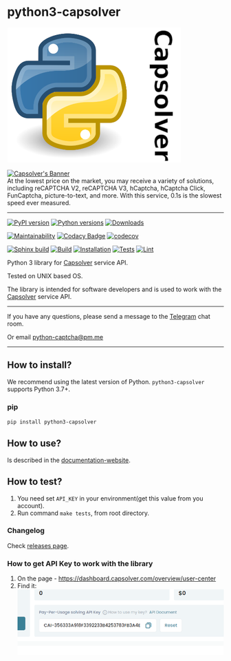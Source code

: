 # python3-capsolver
![Python3-Capsolver](https://github.com/AndreiDrang/python3-capsolver/blob/main/files/CapsolverSm.png)

<a href="https://dashboard.capsolver.com/passport/register?inviteCode=kQTn-tG07Jb1">
    <img src="https://cdn.discordapp.com/attachments/1105172394655625306/1105180101802471575/20221207-160749.gif" alt="Capsolver's Banner">
</a>
<br>
At the lowest price on the market, you may receive a variety of solutions, including reCAPTCHA V2, reCAPTCHA V3, hCaptcha, hCaptcha Click, FunCaptcha, picture-to-text, and more. With this service, 0.1s is the slowest speed ever measured.
<hr>

[![PyPI version](https://badge.fury.io/py/python3-capsolver.svg)](https://badge.fury.io/py/python3-capsolver)
[![Python versions](https://img.shields.io/pypi/pyversions/python3-capsolver.svg?logo=python&logoColor=FBE072)](https://badge.fury.io/py/python3-capsolver)
[![Downloads](https://static.pepy.tech/badge/python3-capsolver/month)](https://pepy.tech/project/python3-capsolver)

[![Maintainability](https://api.codeclimate.com/v1/badges/3c30167b5fb37a0775ea/maintainability)](https://codeclimate.com/github/AndreiDrang/python3-capsolver/maintainability)
[![Codacy Badge](https://app.codacy.com/project/badge/Grade/323d4eda0fe1477bbea8fe8902b9e97e)](https://www.codacy.com/gh/AndreiDrang/python3-capsolver/dashboard?utm_source=github.com&amp;utm_medium=referral&amp;utm_content=AndreiDrang/python3-capsolver&amp;utm_campaign=Badge_Grade)
[![codecov](https://codecov.io/gh/AndreiDrang/python3-capsolver/branch/main/graph/badge.svg?token=2L4VVIF4G8)](https://codecov.io/gh/AndreiDrang/python3-capsolver)

[![Sphinx build](https://github.com/AndreiDrang/python3-capsolver/actions/workflows/sphinx.yml/badge.svg?branch=release)](https://github.com/AndreiDrang/python3-capsolver/actions/workflows/sphinx.yml)
[![Build](https://github.com/AndreiDrang/python3-capsolver/actions/workflows/build.yml/badge.svg?branch=main)](https://github.com/AndreiDrang/python3-capsolver/actions/workflows/build.yml)
[![Installation](https://github.com/AndreiDrang/python3-capsolver/actions/workflows/install.yml/badge.svg?branch=main)](https://github.com/AndreiDrang/python3-capsolver/actions/workflows/install.yml)
[![Tests](https://github.com/AndreiDrang/python3-capsolver/actions/workflows/test.yml/badge.svg?branch=main)](https://github.com/AndreiDrang/python3-capsolver/actions/workflows/test.yml)
[![Lint](https://github.com/AndreiDrang/python3-capsolver/actions/workflows/lint.yml/badge.svg?branch=main)](https://github.com/AndreiDrang/python3-capsolver/actions/workflows/lint.yml)


Python 3 library for [Capsolver](https://dashboard.capsolver.com/passport/register?inviteCode=kQTn-tG07Jb1) service API.

Tested on UNIX based OS.

The library is intended for software developers and is used to work with the [Capsolver](https://dashboard.capsolver.com/passport/register?inviteCode=kQTn-tG07Jb1) service API.

***

If you have any questions, please send a message to the [Telegram](https://t.me/pythoncaptcha) chat room.

Or email python-captcha@pm.me

***

## How to install?

We recommend using the latest version of Python. `python3-capsolver` supports Python 3.7+.

### pip

```bash
pip install python3-capsolver
```

## How to use?

Is described in the [documentation-website](https://andreidrang.github.io/python3-capsolver/).


## How to test?

1. You need set ``API_KEY`` in your environment(get this value from you account).
2. Run command ``make tests``, from root directory.


### Changelog

Check [releases page](https://github.com/AndreiDrang/python3-capsolver/releases).

### How to get API Key to work with the library
1. On the page - https://dashboard.capsolver.com/overview/user-center
2. Find it: ![img.png](files/img.png)
